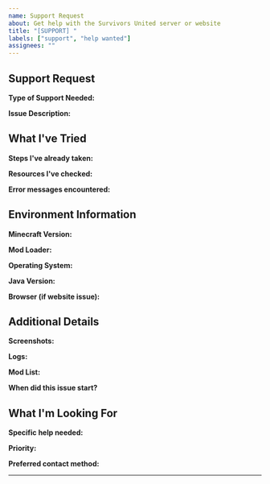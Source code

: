 ```yaml
---
name: Support Request
about: Get help with the Survivors United server or website
title: "[SUPPORT] "
labels: ["support", "help wanted"]
assignees: ""
---
```


## Support Request

**Type of Support Needed:**
<!-- Installation help, connection issues, mod problems, website navigation, etc. -->

**Issue Description:**
<!-- A clear and concise description of what you need help with -->

## What I've Tried

**Steps I've already taken:**
<!-- List the steps you've already tried to resolve this issue -->

**Resources I've checked:**
<!-- Documentation, FAQ, Discord, etc. -->

**Error messages encountered:**
<!-- Any error messages you've seen -->

## Environment Information

**Minecraft Version:**
<!-- What version of Minecraft are you using? -->

**Mod Loader:**
<!-- Fabric, Forge, or vanilla? -->

**Operating System:**
<!-- Windows, macOS, Linux? -->

**Java Version:**
<!-- What version of Java are you using? -->

**Browser (if website issue):**
<!-- Chrome, Firefox, Safari, Edge? -->

## Additional Details

**Screenshots:**
<!-- If applicable, add screenshots to help explain your issue -->

**Logs:**
<!-- If applicable, paste relevant logs here -->

**Mod List:**
<!-- List any additional mods you have installed beyond the server modpack -->

**When did this issue start?**
<!-- When did you first encounter this problem? -->

## What I'm Looking For

**Specific help needed:**
<!-- What specific assistance are you looking for? -->

**Priority:**
<!-- How urgent is this support request? (Low, Medium, High, Critical) -->

**Preferred contact method:**
<!-- GitHub, Discord, email, etc. -->

---
